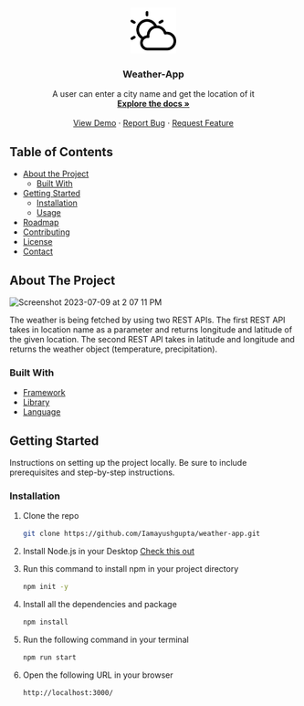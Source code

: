 <!-- PROJECT LOGO -->
<br />
<p align="center">
  <a href="https://github.com/Iamayushgupta/weather-app">
    <img src="public/img/cloudy.png" alt="Logo" width="80" height="80">
  </a>

  <h3 align="center">Weather-App</h3>

  <p align="center">
    A user can enter a city name and get the location of it 
    <br />
    <a href="https://github.com/Iamayushgupta/weather-app"><strong>Explore the docs »</strong></a>
    <br />
    <br />
    <a href="https://github.com/Iamayushgupta/weather-app">View Demo</a>
    ·
    <a href="https://github.com/Iamayushgupta/weather-app/issues">Report Bug</a>
    ·
    <a href="https://github.com/Iamayushgupta/weather-app/issues">Request Feature</a>
  </p>
</p>


<!-- TABLE OF CONTENTS -->
## Table of Contents

* [About the Project](#about-the-project)
  * [Built With](#built-with)
* [Getting Started](#getting-started)
  * [Installation](#installation)
  * [Usage](#usage)
* [Roadmap](#roadmap)
* [Contributing](#contributing)
* [License](#license)
* [Contact](#contact)


<!-- ABOUT THE PROJECT -->
## About The Project

<img width="1317" alt="Screenshot 2023-07-09 at 2 07 11 PM" src="https://github.com/Iamayushgupta/weather-app/assets/73697731/add5cb35-c7b9-420a-a7ad-a5f32bf90945">


The weather is being fetched by using two REST APIs. The first REST API takes in
location name as a parameter and returns longitude and latitude of the given location.
The second REST API takes in latitude and longitude and returns the weather object
(temperature, precipitation).

### Built With

* [Framework](https://nodejs.org/en/download)
* [Library](https://expressjs.com/)
* [Language](https://www.w3schools.com/js/)


<!-- GETTING STARTED -->
## Getting Started

Instructions on setting up the project locally. Be sure to include prerequisites and step-by-step instructions.

### Installation

1. Clone the repo
   ```sh
   git clone https://github.com/Iamayushgupta/weather-app.git

2. Install Node.js in your Desktop
   [Check this out](https://www.geeksforgeeks.org/installation-of-node-js-on-windows)
   
4. Run this command to install npm in your project directory
   ```sh
   npm init -y

5. Install all the dependencies and package
   ```sh
   npm install

6. Run the following command in your terminal
   ```sh
   npm run start

7. Open the following URL in your browser
   ```sh
   http://localhost:3000/
   
